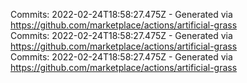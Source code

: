 Commits: 2022-02-24T18:58:27.475Z - Generated via https://github.com/marketplace/actions/artificial-grass
<br>
Commits: 2022-02-24T18:58:27.475Z - Generated via https://github.com/marketplace/actions/artificial-grass
<br>
Commits: 2022-02-24T18:58:27.475Z - Generated via https://github.com/marketplace/actions/artificial-grass
<br>

